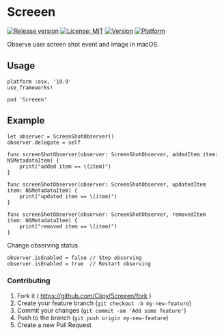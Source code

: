 # Screeen
[![Release version](https://img.shields.io/github/release/Clipy/Screeen.svg)](https://github.com/Clipy/Screeen/releases/latest)
[![License: MIT](https://img.shields.io/github/license/Clipy/Screeen.svg)](https://github.com/Clipy/Screeen/blob/master/LICENSE)
[![Version](https://img.shields.io/cocoapods/v/Screeen.svg)](http://cocoadocs.org/docsets/Screeen)
[![Platform](https://img.shields.io/cocoapods/p/Screeen.svg)](http://cocoadocs.org/docsets/Screeen)

Observe user screen shot event and image in macOS.

## Usage
```
platform :osx, '10.9'
use_frameworks!

pod 'Screeen'
```

## Example
```
let observer = ScreenShotObserver()
observer.delegate = self
```

```
func screenShotObserver(observer: ScreenShotObserver, addedItem item: NSMetadataItem) {
    print("added item == \(item)")
}

func screenShotObserver(observer: ScreenShotObserver, updatedItem item: NSMetadataItem) {
    print("updated item == \(item)")
}

func screenShotObserver(observer: ScreenShotObserver, removedItem item: NSMetadataItem) {
    print("removed item == \(item)")
}
```

Change observing status
```
observer.isEnabled = false // Stop observing
observer.isEnabled = true  // Restart observing 
```

### Contributing
1. Fork it ( https://github.com/Clipy/Screeen/fork )
2. Create your feature branch (`git checkout -b my-new-feature`)
3. Commit your changes (`git commit -am 'Add some feature'`)
4. Push to the branch (`git push origin my-new-feature`)
5. Create a new Pull Request
